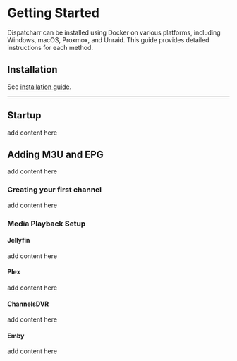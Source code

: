 # Getting Started

Dispatcharr can be installed using Docker on various platforms, including Windows, macOS, Proxmox, and Unraid. This guide provides detailed instructions for each method.

## Installation

See [installation guide](installation.md).

---

## Startup

add content here

## Adding M3U and EPG

add content here

### Creating your first channel

add content here

### Media Playback Setup
#### Jellyfin
add content here

#### Plex
add content here

#### ChannelsDVR
add content here

#### Emby

add content here
